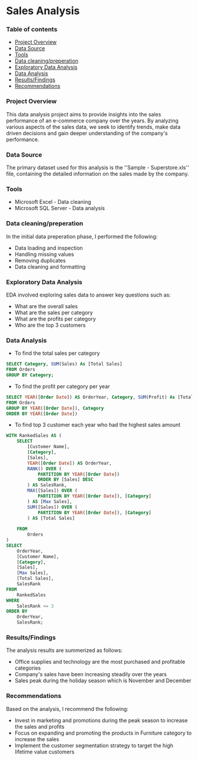 # Sales Analysis

### Table of contents
- [Project Overview](#project-overview)
- [Data Source](#data-source)
- [Tools](#tools)
- [Data cleaning/preperation](#data-cleaning/preperation)
- [Exploratory Data Analysis](#exploratory-data-analysis)
- [Data Analysis](#data-analysis)
- [Results/Findings](#results/findings)
- [Recommendations](#recommendations)

### Project Overview
This data analysis project aims to provide insights into the sales performance of an e-commerce company over the years. By analyzing various aspects of the sales data,
we seek to identify trends, make data driven decisions and gain deeper understanding of the company's performance.

### Data Source
The primary dataset used for this analysis is the ''Sample - Superstore.xls'' file, containing the detailed information on the sales made by the company.

### Tools
- Microsoft Excel - Data cleaning
- Microsoft SQL Server - Data analysis

### Data cleaning/preperation
In the initial data preperation phase, I performed the following:
- Data loading and inspection
- Handling missing values
- Removing duplicates
- Data cleaning and formatting

### Exploratory Data Analysis
EDA involved exploring sales data to answer key questions such as:
- What are the overall sales
- What are the sales per category
- What are the profits per category
- Who are the top 3 customers

### Data Analysis
- To find the total sales per category

 ```SQL
SELECT Category, SUM(Sales) As [Total Sales]
FROM Orders
GROUP BY Category;
```

- To find the profit per category per year

```SQL
SELECT YEAR([Order Date]) AS OrderYear, Category, SUM(Profit) As [Total Profit]
FROM Orders
GROUP BY YEAR([Order Date]), Category
ORDER BY YEAR([Order Date])
```

- To find top 3 customer each year who had the highest sales amount

```SQL
WITH RankedSales AS (
    SELECT
        [Customer Name],
        [Category],
        [Sales],
        YEAR([Order Date]) AS OrderYear,
        RANK() OVER (
            PARTITION BY YEAR([Order Date])
            ORDER BY [Sales] DESC
        ) AS SalesRank,
        MAX([Sales]) OVER (
            PARTITION BY YEAR([Order Date]), [Category]
        ) AS [Max Sales],
        SUM([Sales]) OVER (
            PARTITION BY YEAR([Order Date]), [Category]
        ) AS [Total Sales]
    
    FROM
        Orders
)
SELECT
    OrderYear,
    [Customer Name],
    [Category],
    [Sales],
    [Max Sales],
    [Total Sales],
    SalesRank
FROM
    RankedSales
WHERE
    SalesRank <= 3
ORDER BY
    OrderYear,
    SalesRank;
```

### Results/Findings
The analysis results are summerized as follows:
- Office supplies and technology are the most purchased and profitable categories
- Company's sales have been increasing steadily over the years
- Sales peak during the holiday season which is November and December

### Recommendations
Based on the analysis, I recommend the following:
- Invest in marketing and promotions during the peak season to increase the sales and profits
- Focus on expanding and promoting the products in Furniture category to increase the sales
- Implement the customer segmentation strategy to target the high lifetime value customers
